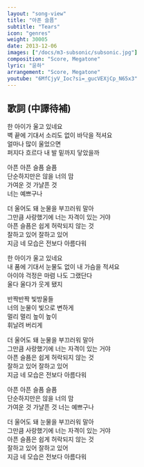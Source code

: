 ```yaml
---
layout: "song-view"
title: "아픈 슬픔"
subtitle: "Tears"
icon: "genres"
weight: 30005
date: 2013-12-06
images: ["/docs/m3-subsonic/subsonic.jpg"]
composition: "Score, Megatone"
lyric: "윤하"
arrangement: "Score, Megatone"
youtube: "6MfCjyV_Ioc?si=_gucVEXjCp_N65x3"
---
```


## 歌詞 (中譯待補)

한 아이가 울고 있네요  
벽 끝에 기대서 소리도 없이 바닥을 적셔요  
얼마나 많이 울었으면  
퍼지다 흐르다 내 발 밑까지 닿았을까  

아픈 아픈 슬픔 슬픔  
단순하지만은 않을 너의 맘  
가여운 것 가냘픈 것  
너는 예쁘구나  

더 울어도 돼 눈물을 부끄러워 말아  
그만큼 사랑했기에 너는 자격이 있는 거야  
아픈 슬픔은 쉽게 허락되지 않는 것  
잘하고 있어 잘하고 있어  
지금 네 모습은 전보다 아름다워  

한 아이가 울고 있네요  
내 품에 기대서 눈물도 없이 내 가슴을 적셔요  
아이야 걱정은 마렴 나도 그랬단다  
울다 울다가 웃게 됐지  

반짝반짝 빛방울들  
너의 눈물이 빛으로 변하게  
멀리 멀리 높이 높이  
휘날려 버리게  

더 울어도 돼 눈물을 부끄러워 말아  
그만큼 사랑했기에 너는 자격이 있는 거야  
아픈 슬픔은 쉽게 허락되지 않는 것  
잘하고 있어 잘하고 있어  
지금 네 모습은 전보다 아름다워  

아픈 아픈 슬픔 슬픔  
단순하지만은 않을 너의 맘  
가여운 것 가냘픈 것 너는 예쁘구나  

더 울어도 돼 눈물을 부끄러워 말아  
그만큼 사랑했기에 너는 자격이 있는 거야  
아픈 슬픔은 쉽게 허락되지 않는 것  
잘하고 있어 잘하고 있어  
지금 네 모습은 전보다 아름다워  
